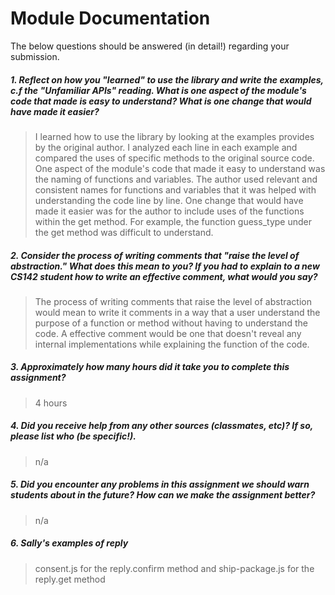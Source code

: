 # Module Documentation

The below questions should be answered (in detail!) regarding your submission.

##### 1. Reflect on how you "learned" to use the library and write the examples, c.f the "Unfamiliar APIs" reading. What is one aspect of the module's code that made is easy to understand? What is one change that would have made it easier?
> I learned how to use the library by looking at the examples provides by the original author. I analyzed each line in each example and compared the uses of specific methods to the original source code. One aspect of the module's code that made it easy to understand was the naming of functions and variables. The author used relevant and consistent names for functions and variables that it was helped with understanding the code line by line. One change that would have made it easier was for the author to include uses of the functions within the get method. For example, the function guess_type under the get method was difficult to understand.


##### 2. Consider the process of writing comments that "raise the level of abstraction." What does this mean to you? If you had to explain to a new CS142 student how to write an effective comment, what would you say? #####
> The process of writing comments that raise the level of abstraction would mean to write it comments in a way that a user understand the purpose of a function or method without having to understand the code. A effective comment would  be one that doesn't reveal any internal implementations while explaining the function of the code.


##### 3. Approximately how many hours did it take you to complete this assignment? #####
> 4 hours


##### 4. Did you receive help from any other sources (classmates, etc)? If so, please list who (be specific!). #####
> n/a


##### 5. Did you encounter any problems in this assignment we should warn students about in the future? How can we make the assignment better? #####
> n/a

##### 6. Sally's examples of reply #####
> consent.js for the reply.confirm method and ship-package.js for the reply.get method
